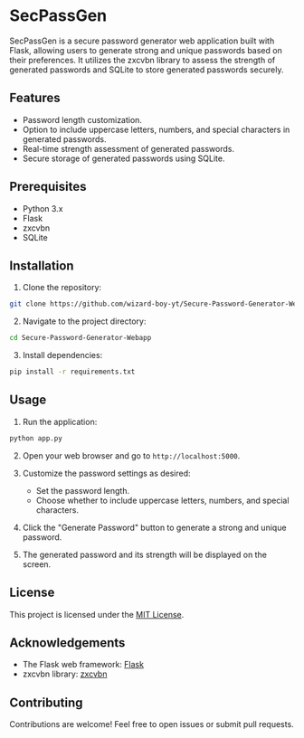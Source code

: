 # SecPassGen

SecPassGen is a secure password generator web application built with Flask, allowing users to generate strong and unique passwords based on their preferences. It utilizes the zxcvbn library to assess the strength of generated passwords and SQLite to store generated passwords securely.

## Features

- Password length customization.
- Option to include uppercase letters, numbers, and special characters in generated passwords.
- Real-time strength assessment of generated passwords.
- Secure storage of generated passwords using SQLite.

## Prerequisites

- Python 3.x
- Flask
- zxcvbn
- SQLite

## Installation

1. Clone the repository:

```bash
git clone https://github.com/wizard-boy-yt/Secure-Password-Generator-Webapp-main
```

2. Navigate to the project directory:

```bash
cd Secure-Password-Generator-Webapp
```

3. Install dependencies:

```bash
pip install -r requirements.txt
```

## Usage

1. Run the application:

```bash
python app.py
```

2. Open your web browser and go to `http://localhost:5000`.

3. Customize the password settings as desired:
   - Set the password length.
   - Choose whether to include uppercase letters, numbers, and special characters.

4. Click the "Generate Password" button to generate a strong and unique password.

5. The generated password and its strength will be displayed on the screen.

## License

This project is licensed under the [MIT License](LICENSE).

## Acknowledgements

- The Flask web framework: [Flask](https://flask.palletsprojects.com/)
- zxcvbn library: [zxcvbn](https://github.com/dwolfhub/zxcvbn-python)

## Contributing

Contributions are welcome! Feel free to open issues or submit pull requests.
